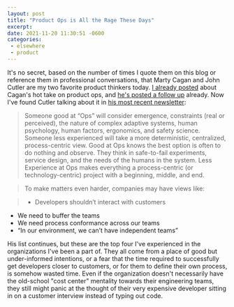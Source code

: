 ```yaml
---
layout: post
title: "Product Ops is All the Rage These Days"
excerpt: 
date: 2021-11-20 11:30:51 -0600
categories: 
 - elsewhere
 - product
---
```


It's no secret, based on the number of times I quote them on this blog or reference them in professional conversations, that Marty Cagan and John Cutler are my two favorite product thinkers today. [I already posted]({{site.url}}/2021/10/28/process-people/) about Cagan's hot take on product ops, and [he's posted a follow up](https://svpg.com/process-people-continued/) already. Now I've found Cutler talking about it in [his most recent newsletter](https://cutlefish.substack.com/p/tbm-4752-operations-and-productops):

> Someone good at “Ops” will consider emergence, constraints (real or perceived), the nature of complex adaptive systems, human psychology, human factors, ergonomics, and safety science. Someone less experienced will take a more deterministic, centralized, process-centric view. Good at Ops knows the best option is often to do nothing and observe. They think in safe-to-fail experiments, service design, and the needs of the humans in the system. Less Experience at Ops makes everything a process-centric (or technology-centric) project with a beginning, middle, and end.

> To make matters even harder, companies may have views like:

> * Developers shouldn’t interact with customers  
* We need to buffer the teams  
* We need process conformance across our teams  
* “In our environment, we can’t have independent teams”

His list continues, but these are the top four I've experienced in the organizations I've been a part of. They all come from a place of good but under-informed intentions, or a fear that the time required to successfully get developers closer to customers, or for them to define their own process, is somehow wasted time. Even if the organization doesn't necessarily have the old-school "cost center" mentality towards their engineering teams, they still might panic at the thought of their very expensive developer sitting in on a customer interview instead of typing out code.
